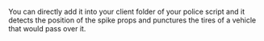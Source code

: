 You can directly add it into your client folder of your police script and it detects the position of the spike props and punctures the tires of a vehicle that would pass over it.
